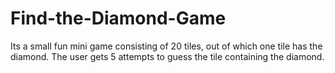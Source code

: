 # Find-the-Diamond-Game
Its a small fun mini game consisting of 20 tiles, out of which one tile has the diamond. The user gets 5 attempts to guess the tile containing the diamond.
